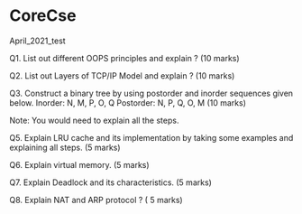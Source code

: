 # CoreCse
April_2021_test

Q1. List out different OOPS principles and explain ? (10 marks)

Q2. List out Layers of TCP/IP Model and explain ? (10 marks)

Q3. Construct a binary tree by using postorder and inorder sequences given below.
Inorder: N, M, P, O, Q
Postorder: N, P, Q, O, M (10 marks)

Note: You would need to explain all the steps.

Q5. Explain LRU cache and its implementation by taking some examples and explaining all
steps. (5 marks)

Q6. Explain virtual memory. (5 marks)

Q7. Explain Deadlock and its characteristics. (5 marks)

Q8. Explain NAT and ARP protocol ? ( 5 marks)
